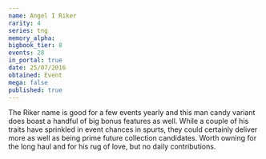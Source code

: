 ```yaml
---
name: Angel I Riker
rarity: 4
series: tng
memory_alpha:
bigbook_tier: 8
events: 28
in_portal: true
date: 25/07/2016
obtained: Event
mega: false
published: true
---
```


The Riker name is good for a few events yearly and this man candy variant does boast a handful of big bonus features as well. While a couple of his traits have sprinkled in event chances in spurts, they could certainly deliver more as well as being prime future collection candidates. Worth owning for the long haul and for his rug of love, but no daily contributions.
